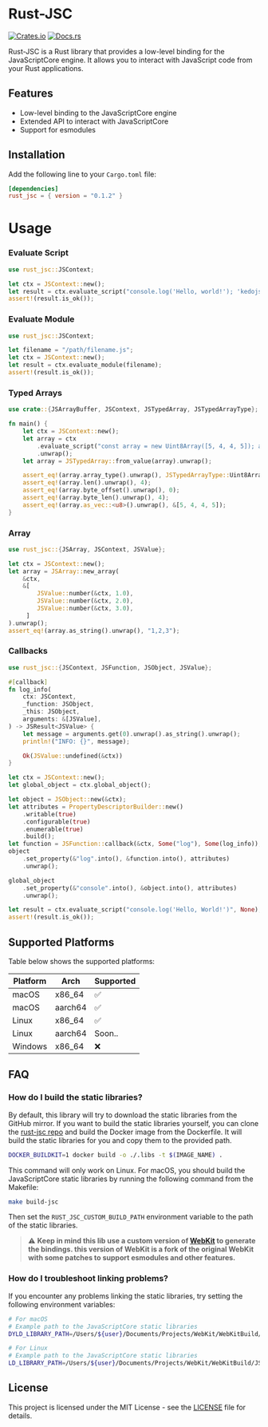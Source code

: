 # Rust-JSC

[![Crates.io](https://img.shields.io/crates/v/rust-jsc.svg)](https://crates.io/crates/rust-jsc)
[![Docs.rs](https://docs.rs/rust_jsc/badge.svg)](https://docs.rs/rust_jsc)

Rust-JSC is a Rust library that provides a low-level binding for the JavaScriptCore engine. It allows you to interact with JavaScript code from your Rust applications.

## Features

- Low-level binding to the JavaScriptCore engine
- Extended API to interact with JavaScriptCore
- Support for esmodules


## Installation

Add the following line to your `Cargo.toml` file:

```toml
[dependencies]
rust_jsc = { version = "0.1.2" }
```

# Usage

### Evaluate Script

```rust
use rust_jsc::JSContext;

let ctx = JSContext::new();
let result = ctx.evaluate_script("console.log('Hello, world!'); 'kedojs'", Some(0));
assert!(result.is_ok());
```

### Evaluate Module

```rust
use rust_jsc::JSContext;

let filename = "/path/filename.js";
let ctx = JSContext::new();
let result = ctx.evaluate_module(filename);
assert!(result.is_ok());
```

### Typed Arrays

```rust
use crate::{JSArrayBuffer, JSContext, JSTypedArray, JSTypedArrayType};

fn main() {
    let ctx = JSContext::new();
    let array = ctx
        .evaluate_script("const array = new Uint8Array([5, 4, 4, 5]); array", None)
        .unwrap();
    let array = JSTypedArray::from_value(array).unwrap();

    assert_eq!(array.array_type().unwrap(), JSTypedArrayType::Uint8Array);
    assert_eq!(array.len().unwrap(), 4);
    assert_eq!(array.byte_offset().unwrap(), 0);
    assert_eq!(array.byte_len().unwrap(), 4);
    assert_eq!(array.as_vec::<u8>().unwrap(), &[5, 4, 4, 5]);
}
```

### Array

```rust
use rust_jsc::{JSArray, JSContext, JSValue};

let ctx = JSContext::new();
let array = JSArray::new_array(
    &ctx,
    &[
        JSValue::number(&ctx, 1.0),
        JSValue::number(&ctx, 2.0),
        JSValue::number(&ctx, 3.0),
     ]
).unwrap();
assert_eq!(array.as_string().unwrap(), "1,2,3");
```

### Callbacks

```rust
use rust_jsc::{JSContext, JSFunction, JSObject, JSValue};

#[callback]
fn log_info(
    ctx: JSContext,
    _function: JSObject,
    _this: JSObject,
    arguments: &[JSValue],
) -> JSResult<JSValue> {
    let message = arguments.get(0).unwrap().as_string().unwrap();
    println!("INFO: {}", message);

    Ok(JSValue::undefined(&ctx))
}

let ctx = JSContext::new();
let global_object = ctx.global_object();

let object = JSObject::new(&ctx);
let attributes = PropertyDescriptorBuilder::new()
    .writable(true)
    .configurable(true)
    .enumerable(true)
    .build();
let function = JSFunction::callback(&ctx, Some("log"), Some(log_info));
object
    .set_property(&"log".into(), &function.into(), attributes)
    .unwrap();

global_object
    .set_property(&"console".into(), &object.into(), attributes)
    .unwrap();

let result = ctx.evaluate_script("console.log('Hello, World!')", None);
assert!(result.is_ok());
```

## Supported Platforms

Table below shows the supported platforms:

| Platform | Arch | Supported | 
|----------|------|-----------|
| macOS    | x86_64 | ✅ |
| macOS    | aarch64 | ✅ |
| Linux    | x86_64 | ✅ |
| Linux    | aarch64 | Soon.. |
| Windows  | x86_64 | ❌ |


## FAQ

### How do I build the static libraries?

By default, this library will try to download the static libraries from the GitHub mirror. If you want to build the static libraries yourself, you can clone the [rust-jsc repo](https://github.com/kevincaicedo/rust-jsc) and build the Docker image from the Dockerfile. It will build the static libraries for you and copy them to the provided path.

```bash
DOCKER_BUILDKIT=1 docker build -o ./.libs -t $(IMAGE_NAME) .
```

This command will only work on Linux. For macOS, you should build the JavaScriptCore static libraries by running the following command from the Makefile:

```bash
make build-jsc
```

Then set the `RUST_JSC_CUSTOM_BUILD_PATH` environment variable to the path of the static libraries.

> :warning: **Keep in mind this lib use a custom version of [WebKit](https://github.com/kevincaicedo/Kedo-WebKit) to generate the bindings. this version of WebKit is a fork of the original WebKit with some patches to support esmodules and other features.**

### How do I troubleshoot linking problems?

If you encounter any problems linking the static libraries, try setting the following environment variables:

```bash
# For macOS
# Example path to the JavaScriptCore static libraries
DYLD_LIBRARY_PATH=/Users/${user}/Documents/Projects/WebKit/WebKitBuild/JSCOnly/Release/lib:$DYLD_LIBRARY_PATH
```

```bash
# For Linux
# Example path to the JavaScriptCore static libraries
LD_LIBRARY_PATH=/Users/${user}/Documents/Projects/WebKit/WebKitBuild/JSCOnly/Release/lib:$LD_LIBRARY_PATH
```

## License

This project is licensed under the MIT License - see the [LICENSE](LICENSE) file for details.
